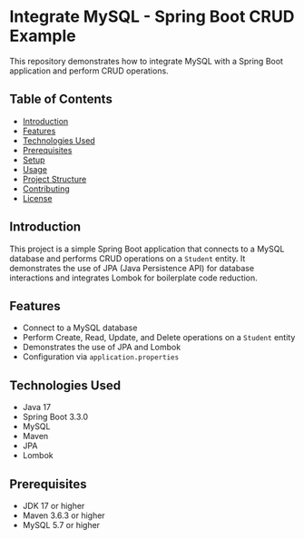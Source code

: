 # Integrate MySQL - Spring Boot CRUD Example

This repository demonstrates how to integrate MySQL with a Spring Boot application and perform CRUD operations.

## Table of Contents

- [Introduction](#introduction)
- [Features](#features)
- [Technologies Used](#technologies-used)
- [Prerequisites](#prerequisites)
- [Setup](#setup)
- [Usage](#usage)
- [Project Structure](#project-structure)
- [Contributing](#contributing)
- [License](#license)

## Introduction

This project is a simple Spring Boot application that connects to a MySQL database and performs CRUD operations on a `Student` entity. It demonstrates the use of JPA (Java Persistence API) for database interactions and integrates Lombok for boilerplate code reduction.

## Features

- Connect to a MySQL database
- Perform Create, Read, Update, and Delete operations on a `Student` entity
- Demonstrates the use of JPA and Lombok
- Configuration via `application.properties`

## Technologies Used

- Java 17
- Spring Boot 3.3.0
- MySQL
- Maven
- JPA
- Lombok

## Prerequisites

- JDK 17 or higher
- Maven 3.6.3 or higher
- MySQL 5.7 or higher

